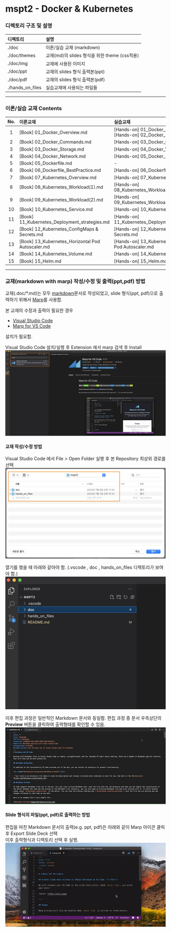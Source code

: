 # mspt2 - Docker & Kubernetes

### 디렉토리 구조 및 설명
| 디렉토리 | 설명 |
| :--- | :--- |
| ./doc | 이론/실습 교재 (markdown) |
| ./doc/themes | 교재(md)의 slides 형식을 위한 theme (css적용) |
| ./doc/img | 교재에 사용된 이미지 |
| ./doc/ppt | 교재의 slides 형식 출력본(ppt) |
| ./doc/pdf | 교재의 slides 형식 출력본(pdf) |
| ./hands_on_files | 실습교재에 사용되는 파일들 |



---



### 이론/실습 교재 Contents

| No. | 이론교재 | 실습교재 |
| :---: | :--- | :--- |
| 1 | [Book] 01_Docker_Overview.md | [Hands-on] 01_Docker_Intro.md<br>[Hands-on] 02_Docker_Layers.md |
| 2 | [Book] 02_Docker_Commands.md | [Hands-on] 03_Docker_Commands.md |
| 3 | [Book] 03_Docker_Storage.md | [Hands-on] 04_Docker_Volumes.md |
| 4 | [Book] 04_Docker_Network.md | [Hands-on] 05_Docker_Network.md |
| 5 | [Book] 05_Dockerfile.md | - |
| 6 | [Book] 06_Dockerfile_BestPractice.md | [Hands-on] 06_Dockerfile.md |
| 7 | [Book] 07_Kubernetes_Overview.md | [Hands-on] 07_Kubernetes_Overview.md |
| 8 | [Book] 08_Kubernetes_Workload(1).md | [Hands-on] 08_Kubernetes_Workload(1).md |
| 9 | [Book] 09_Kubernetes_Workload(2).md | [Hands-on] 09_Kubernetes_Workload(2).md |
| 10 | [Book] 10_Kubernetes_Service.md | [Hands-on] 10_Kubernetes_Service.md |
| 11 | [Book] 11_Kubernetes_Deployment_strategies.md | [Hands-on] 11_Kubernetes_Deployment_strategies.md |
| 12 | [Book] 12_Kubernetes_ConfigMaps & Secrets.md | [Hands-on] 12_Kubernetes_ConfigMaps & Secrets.md |
| 13 | [Book] 13_Kubernetes_Horizontal Pod Autoscaler.md | [Hands-on] 13_Kubernetes_Horizontal Pod Autoscaler.md |
| 14 | [Book] 14_Kubernetes_Volume.md | [Hands-on] 14_Kubernetes_Volume.md |
| 15 | [Book] 15_Helm.md | [Hands-on] 15_Helm.md |





---



### 교재(markdown with marp) 작성/수정 및 출력(ppt,pdf) 방법

교재(.doc/*.md)는 모두 [markdown](https://www.markdownguide.org/)문서로 작성되었고, slide 형식(ppt, pdf)으로 출력하기 위해서 [Marp](https://marp.app/)를 사용함.

본 교재의 수정과 출력이 필요한 경우

- [Visual Studio Code](https://code.visualstudio.com/)
- [Marp for VS Code](https://marketplace.visualstudio.com/items?itemName=marp-team.marp-vscode)

설치가 필요함.

Visual Studio Code 설치/실행 후 Extension 에서 marp 검색 후 Install
![](doc/img/marp.png)


#### 교재 작성/수정 방법

Visual Studio Code 에서 File > Open Folder 실행 후 본 Repository 최상위 경로를 선택
![](doc/img/VSCode1.png)

열기를 했을 때 아래와 같아야 함. (.vscode , doc , hands_on_files 디렉토리가 보여야 함.)
![](doc/img/VSCode2.png)


이후 편집 과정은 일반적인 Markdown 문서와 동일함.
편집 과정 중 문서 우측상단의 **Preview** 버튼을 클릭하여 출력형태를 확인할 수 있음.
![](doc/img/VSCode4.gif)


#### Slide 형식의 파일(ppt, pdf)로 출력하는 방법
편집을 마친 Markdown 문서의 출력(e.g. ppt, pdf)은 아래와 같이 Marp 아이콘 클릭 후 Export Slide Deck 선택  
이후 출력형식과 디렉토리 선택 후 실행.
![](doc/img/marp_export.gif)